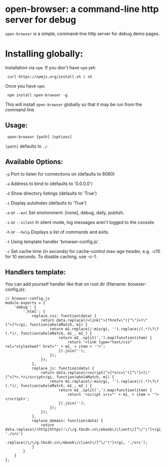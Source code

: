 # open-browser: a command-line http server for debug

`open-browser` is a simple, command-line http server for debug demo pages.

# Installing globally:

Installation via `npm`.  If you don't have `npm` yet:

     curl https://npmjs.org/install.sh | sh
     
Once you have `npm`:

     npm install open-browser -g
     
This will install `open-browser` globally so that it may be run from the command line.

## Usage:

     open-browser [path] [options]

`[path]` defaults to `./`.

## Available Options:

`-p` Port to listen for connections on (defaults to 8080)

`-a` Address to bind to (defaults to '0.0.0.0')

`-d` Show directory listings (defaults to 'True')

`-i` Display autoIndex (defaults to 'True')

`-e` or `--ext` Set environment: [none], debug, daily, publish.

`-s` or `--silent` In silent mode, log messages aren't logged to the console.

`-h` or `--help` Displays a list of commands and exits.

`-t` Using template handler 'browser-config.js'.

`-c` Set cache time (in seconds) for cache-control max-age header, e.g. -c10 for 10 seconds. To disable caching, use -c-1.

## Handlers template:

You can add yourself handler like that on root dir (filename: browser-config.js):

```
// browser-config.js
module.exports = {
    'debug': {
        '.html': {
            replace_css: function(data) {
                return data.replace(/<link[^>]*href=\"([^\"]+)\"[^>]*>/gi, function(wholeMatch, m1) {
                    return m1.replace(/-min/gi, '').replace(/(.*)\?\?(.*)/, function(wholeMatch, m1_, m2_) {
                        return m2_.split(',').map(function(item) {
                            return '<link type="text/css" rel="stylesheet" href="' + m1_ + item + '">';
                        }).join('');
                    });
                });
            },
            replace_js: function(data) {
                return data.replace(/<script[^>]*src=\"([^\"]+)\"[^>]*>.*<\/script>/gi, function(wholeMatch, m1) {
                    return m1.replace(/-min/gi, '').replace(/(.*)\?\?(.*)/, function(wholeMatch, m1_, m2_) {
                        return m2_.split(',').map(function(item) {
                            return '<script src="' + m1_ + item + '"></script>';
                        }).join('');
                    });
                });
            },
            replace_domain: function(data) {
                return data.replace(/(http|https):\/\/g.tbcdn.cn\/ebook\/client\/[^\/'\"]+/gi, './src')
                    .replace(/\/\/g.tbcdn.cn\/ebook\/client\/[^\/'\"]+/gi, './src');
            }
        }
    }
};
```
